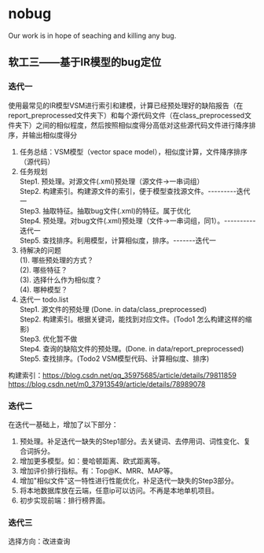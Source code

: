 # nobug

Our work is in hope of seaching and killing any bug.

## 软工三——基于IR模型的bug定位
### 迭代一
使用最常见的IR模型VSM进行索引和建模，计算已经预处理好的缺陷报告（在report_preprocessed文件夹下）和每个源代码文件（在class_preprocessed文件夹下）之间的相似程度，然后按照相似度得分高低对这些源代码文件进行降序排序，并输出相似度得分
1. 任务总结：VSM模型（vector space model），相似度计算，文件降序排序（源代码）
2. 任务规划  
Step1. 预处理。对源文件(.xml)预处理（源文件->一串词组）  
Step2. 构建索引。构建源文件的索引，便于模型查找源文件。---------迭代一\
Step3. 抽取特征。抽取bug文件(.xml)的特征。属于优化\
Step4. 预处理。对bug文件(.xml)预处理（文件->一串词组，同1）。----------迭代一\
Step5. 查找排序。利用模型，计算相似度，排序。-------迭代一
3. 待解决的问题  
(1). 哪些预处理的方式？  
(2). 哪些特征？  
(3). 选择什么作为相似度？  
(4). 哪种模型？
4. 迭代一 todo.list  
Step1. 源文件的预处理 (Done. in data/class_preprocessed)  
Step2. 构建索引。根据关键词，能找到对应文件。(Todo1 怎么构建这样的缩影)   
Step3. 优化暂不做  
Step4. 查询的缺陷文件的预处理。(Done. in data/report_preprocessed)  
Step5. 查找排序。(Todo2 VSM模型代码、计算相似度、排序)

构建索引：https://blog.csdn.net/qq_35975685/article/details/79811859
https://blog.csdn.net/m0_37913549/article/details/78989078

### 迭代二
在迭代一基础上，增加了以下部分：
1. 预处理。补足迭代一缺失的Step1部分。去关键词、去停用词、词性变化、复合词拆分。
2. 增加更多模型。如：曼哈顿距离、欧式距离等。
3. 增加评价排行指标。有：Top@K、MRR、MAP等。
4. 增加"相似文件"这一特性进行性能优化，补足迭代一缺失的Step3部分。
5. 将本地数据库放在云端，任意ip可以访问。不再是本地单机项目。
6. 初步实现前端：排行榜界面。

### 迭代三
选择方向：改进查询